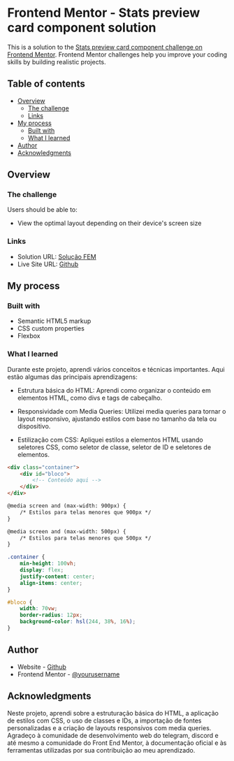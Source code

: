 # Frontend Mentor - Stats preview card component solution

This is a solution to the [Stats preview card component challenge on Frontend Mentor](https://www.frontendmentor.io/challenges/stats-preview-card-component-8JqbgoU62). Frontend Mentor challenges help you improve your coding skills by building realistic projects. 

## Table of contents

- [Overview](#overview)
  - [The challenge](#the-challenge)
  - [Links](#links)
- [My process](#my-process)
  - [Built with](#built-with)
  - [What I learned](#what-i-learned)
- [Author](#author)
- [Acknowledgments](#acknowledgments)


## Overview

### The challenge

Users should be able to:

- View the optimal layout depending on their device's screen size

### Links

- Solution URL: [Solução FEM](https://your-solution-url.com)
- Live Site URL: [Github](https://felilpz.github.io/stats-preview-card-component/)

## My process

### Built with

- Semantic HTML5 markup
- CSS custom properties
- Flexbox

### What I learned

Durante este projeto, aprendi vários conceitos e técnicas importantes. Aqui estão algumas das principais aprendizagens:

* Estrutura básica do HTML: Aprendi como organizar o conteúdo em elementos HTML, como divs e tags de cabeçalho.

* Responsividade com Media Queries: Utilizei media queries para tornar o layout responsivo, ajustando estilos com base no tamanho da tela ou dispositivo.

* Estilização com CSS: Apliquei estilos a elementos HTML usando seletores CSS, como seletor de classe, seletor de ID e seletores de elementos.

```html
<div class="container">
    <div id="bloco">
        <!-- Conteúdo aqui -->
    </div>
</div>
```

```html
@media screen and (max-width: 900px) {
    /* Estilos para telas menores que 900px */
}

@media screen and (max-width: 500px) {
    /* Estilos para telas menores que 500px */
}
```

```css
.container {
    min-height: 100vh;
    display: flex;
    justify-content: center;
    align-items: center;
}

#bloco {
    width: 70vw;
    border-radius: 12px;
    background-color: hsl(244, 38%, 16%);
}
```

## Author

- Website - [Github](https://www.github.com/Felilpz)
- Frontend Mentor - [@yourusername](https://www.frontendmentor.io/profile/Felilpz)


## Acknowledgments

Neste projeto, aprendi sobre a estruturação básica do HTML, a aplicação de estilos com CSS, o uso de classes e IDs, a importação de fontes personalizadas e a criação de layouts responsivos com media queries. Agradeço à comunidade de desenvolvimento web do telegram, discord e até mesmo a comunidade do Front End Mentor, à documentação oficial e às ferramentas utilizadas por sua contribuição ao meu aprendizado.
